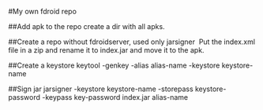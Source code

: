 

#My own fdroid repo

##Add apk to the repo
create a dir with all apks.

##Create a repo without fdroidserver, used only jarsigner 
Put the index.xml file in a zip and rename it to index.jar and move it to the apk. 

##Create a keystore
keytool -genkey -alias alias-name -keystore keystore-name

##Sign jar
jarsigner -keystore keystore-name -storepass keystore-password -keypass key-password index.jar alias-name 
